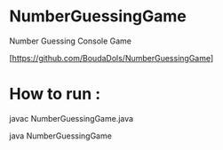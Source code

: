 # NumberGuessingGame
Number Guessing Console Game


[https://github.com/BoudaDols/NumberGuessingGame]

# How to run : 
javac NumberGuessingGame.java


java NumberGuessingGame
